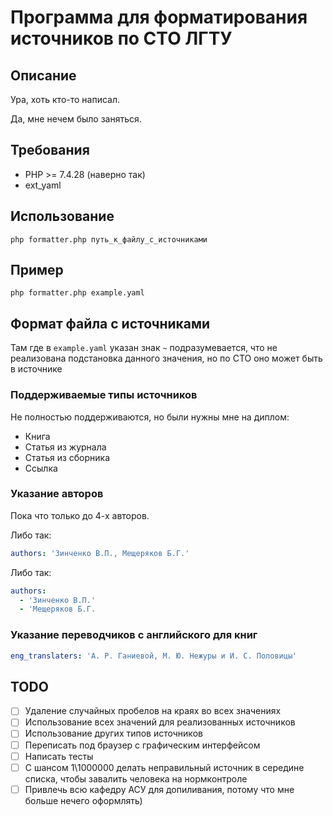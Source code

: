 # Программа для форматирования источников по СТО ЛГТУ

## Описание

Ура, хоть кто-то написал.

Да, мне нечем было заняться.

## Требования

- PHP >= 7.4.28 (наверно так)
- ext_yaml

## Использование

```
php formatter.php путь_к_файлу_с_источниками
```

## Пример

```
php formatter.php example.yaml
```

## Формат файла с источниками

Там где в ```example.yaml``` указан знак ```~``` подразумевается, что не реализована подстановка данного значения, но по СТО оно может быть в источнике

### Поддерживаемые типы источников

Не полностью поддерживаются, но были нужны мне на диплом:

- Книга
- Статья из журнала
- Статья из сборника
- Ссылка

### Указание авторов

Пока что только до 4-х авторов.

Либо так:

```yaml
authors: 'Зинченко В.П., Мещеряков Б.Г.'
```

Либо так:

```yaml
authors:
  - 'Зинченко В.П.'
  - 'Мещеряков Б.Г.
```

### Указание переводчиков с английского для книг

```yaml
eng_translaters: 'А. Р. Ганиевой, М. Ю. Нежуры и И. С. Половицы'
```

## TODO

- [ ] Удаление случайных пробелов на краях во всех значениях
- [ ] Использование всех значений для реализованных источников
- [ ] Использование других типов источников
- [ ] Переписать под браузер с графическим интерфейсом
- [ ] Написать тесты
- [ ] С шансом 1\1000000 делать неправильный источник в середине списка, чтобы завалить человека на нормконтроле
- [ ] Привлечь всю кафедру АСУ для допиливания, потому что мне больше нечего оформлять)